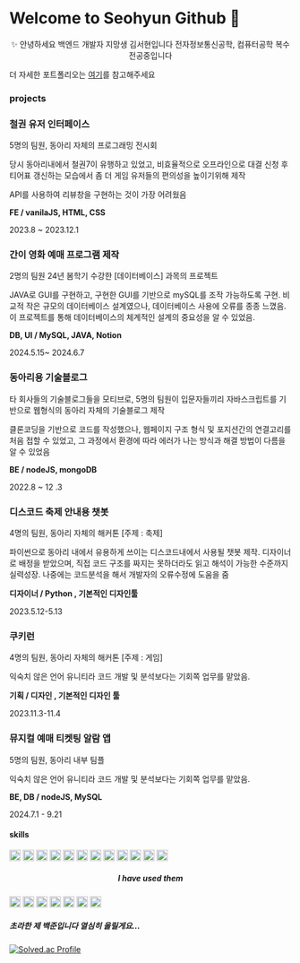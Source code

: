 # Welcome to Seohyun Github 🌱
<p align="center">
✨ 안녕하세요 백엔드 개발자 지망생 김서현입니다 
전자정보통신공학, 컴퓨터공학 복수전공중입니다
</p>

더 자세한 포트폴리오는 [여기](https://www.notion.so/Seohyun-Backend-Engineer-087bb29935354111bdd02d97c1dad5ee)를 참고해주세요 


### projects
### 철권 유저 인터페이스

5명의 팀원, 동아리 자체의 프로그래밍 전시회 

당시 동아리내에서 철권7이 유행하고 있었고, 비효율적으로 오프라인으로 대결 신청 후 티어표 갱신하는 모습에서 좀 더 게임 유저들의 편의성을 높이기위해 제작

API를 사용하여 리뷰창을 구현하는 것이 가장 어려웠음 

**FE / vanilaJS, HTML, CSS** 

2023.8 ~ 2023.12.1 

### 간이 영화 예매 프로그램 제작

2명의 팀원 24년 봄학기 수강한 [데이터베이스] 과목의 프로젝트

JAVA로 GUI를 구현하고, 구현한 GUI를 기반으로 mySQL를 조작 가능하도록 구현. 비교적 작은 규모의 데이터베이스 설계였으나, 데이터베이스 사용에 오류를 종종 느꼈음. 이 프로젝트를 통해 데이터베이스의 체계적인 설계의 중요성을 알 수 있었음.

**DB, UI / MySQL, JAVA, Notion**

2024.5.15~ 2024.6.7

### 동아리용 기술블로그

타 회사들의 기술블로그들을 모티브로, 5명의 팀원이 입문자들끼리 자바스크립트를 기반으로 웹형식의 동아리 자체의 기술블로그 제작

클론코딩을 기반으로 코드를 작성했으나, 웹페이지 구조 형식 및 포지션간의 연결고리를 처음 접할 수 있었고,  그 과정에서 환경에 따라 에러가 나는 방식과 해결 방법이 다름을 알 수 있었음

**BE / nodeJS, mongoDB**

2022.8 ~ 12 .3 

### 디스코드 축제 안내용 챗봇

4명의 팀원, 동아리 자체의 해커톤 [주제 : 축제]

파이썬으로 동아리 내에서 유용하게 쓰이는 디스코드내에서 사용될 챗봇 제작. 디자이너로 배정을 받았으며, 직접 코드 구조를 짜지는 못하더라도 읽고 해석이 가능한 수준까지 실력성장. 나중에는 코드분석을 해서 개발자의 오류수정에 도움을 줌

**디자이너 / Python , 기본적인 디자인툴**

2023.5.12-5.13 

### 쿠키런

4명의 팀원, 동아리 자체의 해커톤 [주제 : 게임]

익숙치 않은 언어 유니티라 코드 개발 및 분석보다는 기회쪽 업무를 맡았음. 

**기획 / 디자인 , 기본적인 디자인 툴** 

2023.11.3-11.4

### 뮤지컬 예매 티켓팅 알람 앱

5명의 팀원, 동아리 내부 팀플

익숙치 않은 언어 유니티라 코드 개발 및 분석보다는 기회쪽 업무를 맡았음. 

**BE, DB  / nodeJS, MySQL**

2024.7.1 - 9.21

#### skills

<img src="https://img.shields.io/badge/Node.js-43853D?style=for-the-badge&logo=node.js&logoColor=white" height="20"> <img src="https://img.shields.io/badge/TypeScript-007ACC?style=for-the-badge&logo=typescript&logoColor=white" height="20">
<img src="https://img.shields.io/badge/ts--node-3178C6?style=for-the-badge&logo=ts-node&logoColor=white" height="20">
<img src="https://img.shields.io/badge/Spring-6DB33F?style=for-the-badge&logo=spring&logoColor=white" height="20">
<img src="https://img.shields.io/badge/MySQL-00000F?style=for-the-badge&logo=mysql&logoColor=white" height="20">
<img src="https://img.shields.io/badge/Amazon_AWS-232F3E?style=for-the-badge&logo=amazon-aws&logoColor=white" height="20">
<img src="https://img.shields.io/badge/C-00599C?style=for-the-badge&logo=c&logoColor=white" height="20">
<img src="https://img.shields.io/badge/Java-ED8B00?style=for-the-badge&logo=openjdk&logoColor=white" height="20">
<img src="https://img.shields.io/badge/HTML-239120?style=for-the-badge&logo=html5&logoColor=white" height="20">
<img src="https://img.shields.io/badge/CSS-239120?&style=for-the-badge&logo=css3&logoColor=white" height="20">
<img src="https://img.shields.io/badge/JavaScript-F7DF1E?style=for-the-badge&logo=JavaScript&logoColor=white" height="20">
<img src="https://img.shields.io/badge/Python-3776AB?style=for-the-badge&logo=python&logoColor=white" height="20">

<h5 align="center"> I have used them  </h5>

<img src="https://img.shields.io/badge/Prisma-3982CE?style=for-the-badge&logo=Prisma&logoColor=white" height="20" > <img src="https://img.shields.io/badge/Figma-F24E1E?style=for-the-badge&logo=figma&logoColor=white" height="20">
<img src="https://img.shields.io/badge/Colab-F9AB00?style=for-the-badge&logo=googlecolab&color=525252" height="20">
<img src="https://img.shields.io/badge/Eclipse-2C2255?style=for-the-badge&logo=eclipse&logoColor=white" height="20">
<img src="https://img.shields.io/badge/Visual_Studio-5C2D91?style=for-the-badge&logo=visual%20studio&logoColor=white" height="20"> 
<img src="https://img.shields.io/badge/Visual_Studio_Code-0078D4?style=for-the-badge&logo=visual%20studio%20code&logoColor=white" height="20">
<img src="https://img.shields.io/badge/IntelliJ_IDEA-000000.svg?style=for-the-badge&logo=intellij-idea&logoColor=white" height="20"> 

<h5>초라한 제 백준입니다 열심히 올릴게요...</h5> 

[![Solved.ac Profile](http://mazassumnida.wtf/api/generate_badge?boj=betterbetter)](https://solved.ac/betterbetter)<br/>

<!--
**betterb2etr/betterb2etr** is a ✨ _special_ ✨ repository because its `README.md` (this file) appears on your GitHub profile.

Here are some ideas to get you started:

- 🔭 I’m currently working on ...
- 🌱 I’m currently learning ...
- 👯 I’m looking to collaborate on ...
- 🤔 I’m looking for help with ...
- 💬 Ask me about ...
- 📫 How to reach me: ...
- 😄 Pronouns: ...
- ⚡ Fun fact: ...
-->
